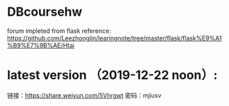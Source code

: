 # DBcoursehw
forum impleted from flask
reference: https://github.com/Leezhonglin/learingnote/tree/master/flask/flask%E9%A1%B9%E7%9B%AE/Htai

# latest version （2019-12-22 noon）:
链接：https://share.weiyun.com/5Vhrgwt 密码：mjiusv
